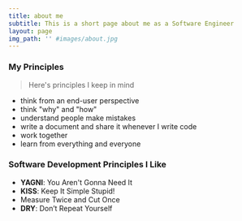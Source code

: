 ```yaml
---
title: about me
subtitle: This is a short page about me as a Software Engineer
layout: page
img_path: '' #images/about.jpg
---
```


### My Principles

> Here's principles I keep in mind

* think from an end-user perspective
* think "why" and "how"
* understand people make mistakes
* write a document and share it whenever I write code
* work together
* learn from everything and everyone

### Software Development Principles I Like

* **YAGNI**: You Aren't Gonna Need It
* **KISS**: Keep It Simple Stupid!
* Measure Twice and Cut Once
* **DRY**: Don’t Repeat Yourself
